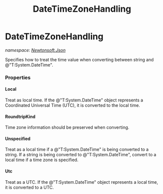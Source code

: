 ﻿---
title: DateTimeZoneHandling
---

# DateTimeZoneHandling
_namespace: [Newtonsoft.Json](N-Newtonsoft.Json.html)_

Specifies how to treat the time value when converting between string and @"T:System.DateTime".




### Properties

#### Local
Treat as local time. If the @"T:System.DateTime" object represents a Coordinated Universal Time (UTC), it is converted to the local time.
#### RoundtripKind
Time zone information should be preserved when converting.
#### Unspecified
Treat as a local time if a @"T:System.DateTime" is being converted to a string.
 If a string is being converted to @"T:System.DateTime", convert to a local time if a time zone is specified.
#### Utc
Treat as a UTC. If the @"T:System.DateTime" object represents a local time, it is converted to a UTC.
